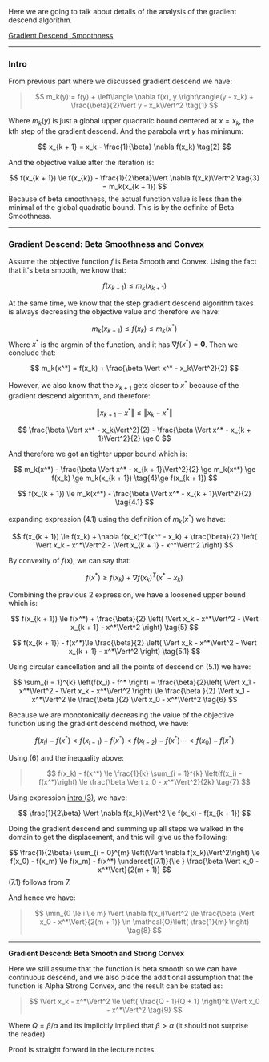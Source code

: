Here we are going to talk about details of the analysis of the gradient descend algorithm. 

[Gradient Descend, Smoothness](Gradient%20Descend,%20Smoothness.md)


---
### **Intro**
From previous part where we discussed gradient descend we have: 
> $$
> m_k(y):=
> f(y) + \left\langle
> \nabla f(x), y
> \right\rangle(y - x_k) + 
> \frac{\beta}{2}\Vert y - x_k\Vert^2
> \tag{1}
> $$

Where $m_k(y)$ is just a global upper quadratic bound centered at $x = x_k$, the kth step of the gradient descend. And the parabola wrt $y$ has minimum: 

$$
x_{k + 1} = 
x_k - \frac{1}{\beta} \nabla f(x_k)
\tag{2}
$$

And the objective value after the iteration is: 

$$
f(x_{k + 1}) \le
f(x_{k}) - \frac{1}{2\beta}\Vert \nabla f(x_k)\Vert^2
\tag{3} = m_k(x_{k + 1})
$$
Because of beta smoothness, the actual function value is less than the minimal of the global quadratic bound. This is by the definite of Beta Smoothness.

---
### **Gradient Descend: Beta Smoothness and Convex**

Assume the objective function $f$ is Beta Smooth and Convex. Using the fact that it's beta smooth, we know that: 

$$
f(x_{k + 1}) \le m_k(x_{k + 1})
$$

At the same time, we know that the step gradient descend algorithm takes is always decreasing the objective value and therefore we have: 

$$
m_k(x_{k + 1}) \le f(x_k) \le m_k(x^*)
$$
Where $x^*$ is the argmin of the function, and it has $\nabla f(x^*) = \mathbf{0}$. Then  we conclude that: 

$$
m_k(x^*) = f(x_k) + \frac{\beta \Vert x^* - x_k\Vert^2}{2}
$$

However, we also know that the $x_{k + 1}$ gets closer to $x^*$ because of the gradient descend algorithm, and therefore: 

$$
\Vert x_{k+ 1} - x^*\Vert \le \Vert x_{k} - x^*\Vert
$$

$$
\frac{\beta \Vert x^* - x_k\Vert^2}{2} - 
\frac{\beta \Vert x^* - x_{k + 1}\Vert^2}{2} \ge 0
$$

And therefore we got an tighter upper bound which is: 

$$
m_k(x^*) - \frac{\beta \Vert x^* - x_{k + 1}\Vert^2}{2} \ge m_k(x^*) \ge f(x_k) \ge m_k(x_{k + 1}) \tag{4}\ge f(x_{k + 1})
$$

$$
f(x_{k + 1}) \le m_k(x^*) - \frac{\beta \Vert x^* - x_{k + 1}\Vert^2}{2} \tag{4.1}
$$

expanding expression (4.1) using the definition of $m_k(x^*)$ we have: 

$$
f(x_{k + 1}) \le f(x_k) + \nabla f(x_k)^T(x^* - x_k) + \frac{\beta}{2}
\left(
    \Vert x_k - x^*\Vert^2 - \Vert x_{k + 1} - x^*\Vert^2
\right)
$$

By convexity of $f(x)$, we can say that: 

$$
f(x^*) \ge f(x_k) + \nabla f(x_k)^T(x^* - x_k)
$$

Combining the previous 2 expression, we have a loosened upper bound which is: 

$$
f(x_{k + 1}) \le f(x^*) + \frac{\beta}{2}
\left(
    \Vert x_k - x^*\Vert^2 - \Vert x_{k + 1} - x^*\Vert^2
\right)
\tag{5}
$$

$$
f(x_{k + 1}) - f(x^*)\le \frac{\beta}{2}
\left(
    \Vert x_k - x^*\Vert^2 - \Vert x_{k + 1} - x^*\Vert^2
\right)
\tag{5.1}
$$

Using circular cancellation and all the points of descend on (5.1) we have: 

$$
\sum_{i = 1}^{k} \left(f(x_i) - f^* \right) = 
\frac{\beta}{2}\left(
    \Vert x_1 - x^*\Vert^2 - \Vert x_k - x^*\Vert^2
\right)
\le
\frac{\beta }{2} \Vert x_1 - x^*\Vert^2
\le
\frac{\beta }{2} \Vert x_0 - x^*\Vert^2
\tag{6}
$$

Because we are monotonically decreasing the value of the objective function using the gradient descend method, we have: 

$$
f(x_{i}) - f(x^*) < f(x_{i - 1})  - f(x^*) < f(x_{i - 2}) - f(x^*) \cdots < f(x_0) - f(x^*)
$$

Using (6) and the inequality above: 

> $$
> f(x_k) - f(x^*) \le \frac{1}{k} 
> \sum_{i = 1}^{k} \left(f(x_i) - f(x^*)\right) 
> \le 
> \frac{\beta \Vert x_0 - x^*\Vert^2}{2k} 
> \tag{7}
> $$

Using expression [intro (3)](Gradient%20Descend%202.md#intro), we have: 

$$
\frac{1}{2\beta} \Vert \nabla f(x_k)\Vert^2 \le 
f(x_k) - f(x_{k + 1})
$$

Doing the gradient descend and summing up all steps we walked in the domain to get the displacement, and this will give us the following: 

$$
\frac{1}{2\beta} \sum_{i = 0}^{m} \left(\Vert \nabla f(x_k)\Vert^2\right)
\le f(x_0) - f(x_m) \le f(x_m) - f(x^*) \underset{(7.1)}{\le }
\frac{\beta \Vert x_0 - x^*\Vert}{2(m + 1)}
$$
(7.1) follows from 7. 

And hence we have: 

> $$
> \min_{0 \le i \le m} \Vert \nabla f(x_i)\Vert^2 \le \frac{\beta \Vert x_0 - x^*\Vert}{2(m + 1)} \in 
> \mathcal{O}\left(
>     \frac{1}{m}
> \right) \tag{8}
> $$

---
**Gradient Descend: Beta Smooth and Strong Convex**

Here we still assume that the function is beta smooth so we can have continuous descend, and we also place the additional assumption that the function is Alpha Strong Convex, and the result can be stated as: 

> $$
> \Vert x_k - x^*\Vert^2 \le \left(
> \frac{Q - 1}{Q + 1}
> \right)^k \Vert x_0 - x^*\Vert^2 \tag{9}
> $$

Where $Q = \beta/\alpha$ and its implicitly implied that $\beta > \alpha$ (it should not surprise the reader). 

Proof is straight forward in the lecture notes. 
